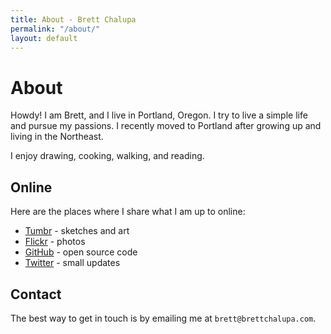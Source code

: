 ```yaml
---
title: About - Brett Chalupa
permalink: "/about/"
layout: default
---
```


# About

Howdy! I am Brett, and I live in Portland, Oregon. I try to live a
simple life and pursue my passions. I recently moved to Portland after
growing up and living in the Northeast.

I enjoy drawing, cooking, walking, and reading.

## Online

Here are the places where I share what I am up to online:

- [Tumbr](https://brettchalupa.tumblr.com) - sketches and art
- [Flickr](https://www.flickr.com/photos/brettchalupa/) - photos
- [GitHub](https://github.com/brettchalupa) - open source code
- [Twitter](https://twitter.com/brettchalupa) - small updates

## Contact

The best way to get in touch is by emailing me at
`brett@brettchalupa.com`.
